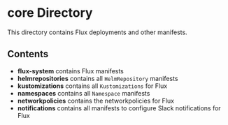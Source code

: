 # core Directory

This directory contains Flux deployments and other manifests.

## Contents

- **flux-system** contains Flux manifests
- **helmrepositories** contains all `HelmRepository` manifests
- **kustomizations** contains all `Kustomizations` for Flux
- **namespaces** contains all `Namespace` manifests
- **networkpolicies** contains the networkpolicies for Flux
- **notifications** contains all manifests to configure Slack notifications for Flux
